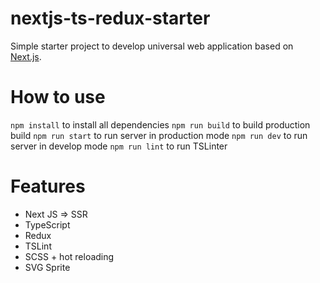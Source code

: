 # nextjs-ts-redux-starter
Simple starter project to develop universal web application based on [Next.js](https://github.com/zeit/next.js/). 

# How to use

```npm install``` to install all dependencies
```npm run build``` to build production build
```npm run start``` to run server in production mode
```npm run dev``` to run server in develop mode
```npm run lint``` to run TSLinter

# Features
- Next JS => SSR
- TypeScript
- Redux
- TSLint
- SCSS + hot reloading
- SVG Sprite
